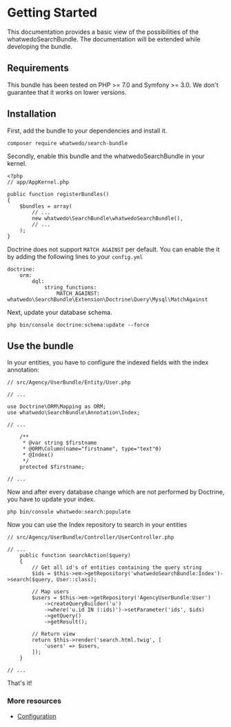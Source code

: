 # Getting Started

This documentation provides a basic view of the possibilities of the whatwedoSearchBundle. 
The documentation will be extended while developing the bundle.

## Requirements

This bundle has been tested on PHP >= 7.0 and Symfony >= 3.0. 
We don't guarantee that it works on lower versions.


## Installation

First, add the bundle to your dependencies and install it.

```
composer require whatwedo/search-bundle
```

Secondly, enable this bundle and the whatwedoSearchBundle in your kernel.

```
<?php
// app/AppKernel.php

public function registerBundles()
{
    $bundles = array(
        // ...
        new whatwedo\SearchBundle\whatwedoSearchBundle(),
        // ...
    );
}
```

Doctrine does not support `MATCH AGAINST` per default. You can enable the it by adding the following lines to your `config.yml`

```
doctrine:
    orm:
        dql:
            string_functions:
                MATCH_AGAINST: whatwedo\SearchBundle\Extension\Doctrine\Query\Mysql\MatchAgainst
```

Next, update your database schema.

```
php bin/console doctrine:schema:update --force
```


## Use the bundle

In your entities, you have to configure the indexed fields with the index annotation:

```
// src/Agency/UserBundle/Entity/User.php

// ...

use Doctrine\ORM\Mapping as ORM;
use whatwedo\SearchBundle\Annotation\Index;

// ...

    /**
     * @var string $firstname
     * @ORM\Column(name="firstname", type="text"0)
     * @Index()
     */
    protected $firstname;
    
// ...
```

Now and after every database change which are not performed by Doctrine, you have to update your index.

```
php bin/console whatwedo:search:populate
```

Now you can use the Index repository to search in your entities

```
// src/Agency/UserBundle/Controller/UserController.php

// ...
    public function searchAction($query)
    {
        // Get all id's of entities containing the query string
        $ids = $this->em->getRepository('whatwedoSearchBundle:Index')->search($query, User::class);
        
        // Map users
        $users = $this->em->getRepository('AgencyUserBundle:User')
            ->createQueryBuilder('u')
            ->where('u.id IN (:ids)')->setParameter('ids', $ids)
            ->getQuery()
            ->getResult();
    
        // Return view
        return $this->render('search.html.twig', [
            'users' => $users,
        ]);
    }
    
// ...
```


That's it!

### More resources

- [Configuration](configuration.md)
